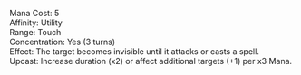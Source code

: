 Mana Cost: 5  
Affinity: Utility  
Range: Touch  
Concentration: Yes (3 turns)  
Effect: The target becomes invisible until it attacks or casts a spell.  
Upcast: Increase duration (x2) or affect additional targets (+1) per x3 Mana.